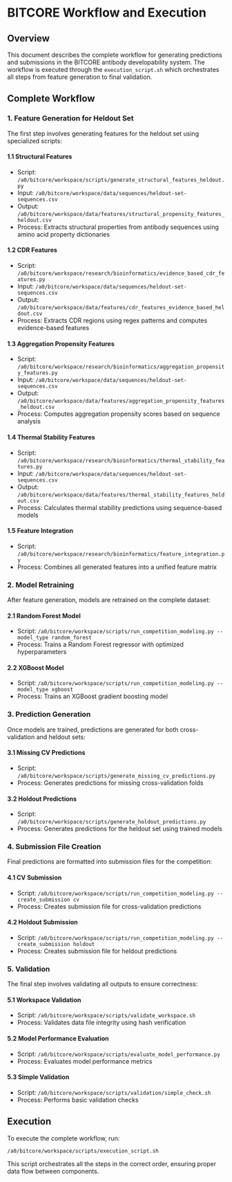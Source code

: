 # BITCORE Workflow and Execution

## Overview

This document describes the complete workflow for generating predictions and submissions in the BITCORE antibody developability system. The workflow is executed through the `execution_script.sh` which orchestrates all steps from feature generation to final validation.

## Complete Workflow

### 1. Feature Generation for Heldout Set

The first step involves generating features for the heldout set using specialized scripts:

#### 1.1 Structural Features
- Script: `/a0/bitcore/workspace/scripts/generate_structural_features_heldout.py`
- Input: `/a0/bitcore/workspace/data/sequences/heldout-set-sequences.csv`
- Output: `/a0/bitcore/workspace/data/features/structural_propensity_features_heldout.csv`
- Process: Extracts structural properties from antibody sequences using amino acid property dictionaries

#### 1.2 CDR Features
- Script: `/a0/bitcore/workspace/research/bioinformatics/evidence_based_cdr_features.py`
- Input: `/a0/bitcore/workspace/data/sequences/heldout-set-sequences.csv`
- Output: `/a0/bitcore/workspace/data/features/cdr_features_evidence_based_heldout.csv`
- Process: Extracts CDR regions using regex patterns and computes evidence-based features

#### 1.3 Aggregation Propensity Features
- Script: `/a0/bitcore/workspace/research/bioinformatics/aggregation_propensity_features.py`
- Input: `/a0/bitcore/workspace/data/sequences/heldout-set-sequences.csv`
- Output: `/a0/bitcore/workspace/data/features/aggregation_propensity_features_heldout.csv`
- Process: Computes aggregation propensity scores based on sequence analysis

#### 1.4 Thermal Stability Features
- Script: `/a0/bitcore/workspace/research/bioinformatics/thermal_stability_features.py`
- Input: `/a0/bitcore/workspace/data/sequences/heldout-set-sequences.csv`
- Output: `/a0/bitcore/workspace/data/features/thermal_stability_features_heldout.csv`
- Process: Calculates thermal stability predictions using sequence-based models

#### 1.5 Feature Integration
- Script: `/a0/bitcore/workspace/research/bioinformatics/feature_integration.py`
- Process: Combines all generated features into a unified feature matrix

### 2. Model Retraining

After feature generation, models are retrained on the complete dataset:

#### 2.1 Random Forest Model
- Script: `/a0/bitcore/workspace/scripts/run_competition_modeling.py --model_type random_forest`
- Process: Trains a Random Forest regressor with optimized hyperparameters

#### 2.2 XGBoost Model
- Script: `/a0/bitcore/workspace/scripts/run_competition_modeling.py --model_type xgboost`
- Process: Trains an XGBoost gradient boosting model

### 3. Prediction Generation

Once models are trained, predictions are generated for both cross-validation and heldout sets:

#### 3.1 Missing CV Predictions
- Script: `/a0/bitcore/workspace/scripts/generate_missing_cv_predictions.py`
- Process: Generates predictions for missing cross-validation folds

#### 3.2 Holdout Predictions
- Script: `/a0/bitcore/workspace/scripts/generate_holdout_predictions.py`
- Process: Generates predictions for the heldout set using trained models

### 4. Submission File Creation

Final predictions are formatted into submission files for the competition:

#### 4.1 CV Submission
- Script: `/a0/bitcore/workspace/scripts/run_competition_modeling.py --create_submission cv`
- Process: Creates submission file for cross-validation predictions

#### 4.2 Holdout Submission
- Script: `/a0/bitcore/workspace/scripts/run_competition_modeling.py --create_submission holdout`
- Process: Creates submission file for heldout predictions

### 5. Validation

The final step involves validating all outputs to ensure correctness:

#### 5.1 Workspace Validation
- Script: `/a0/bitcore/workspace/scripts/validate_workspace.sh`
- Process: Validates data file integrity using hash verification

#### 5.2 Model Performance Evaluation
- Script: `/a0/bitcore/workspace/scripts/evaluate_model_performance.py`
- Process: Evaluates model performance metrics

#### 5.3 Simple Validation
- Script: `/a0/bitcore/workspace/scripts/validation/simple_check.sh`
- Process: Performs basic validation checks

## Execution

To execute the complete workflow, run:

```bash
/a0/bitcore/workspace/scripts/execution_script.sh
```

This script orchestrates all the steps in the correct order, ensuring proper data flow between components.
